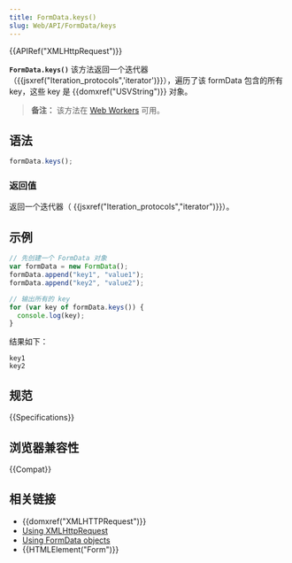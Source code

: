 ```yaml
---
title: FormData.keys()
slug: Web/API/FormData/keys
---
```


{{APIRef("XMLHttpRequest")}}

**`FormData.keys()`** 该方法返回一个迭代器（{{jsxref("Iteration_protocols",'iterator')}}），遍历了该 formData 包含的所有 key，这些 key 是 {{domxref("USVString")}} 对象。

> **备注：** 该方法在 [Web Workers](/zh-CN/docs/Web/API/Web_Workers_API) 可用。

## 语法

```js
formData.keys();
```

### 返回值

返回一个迭代器（ {{jsxref("Iteration_protocols","iterator")}}）。

## 示例

```js
// 先创建一个 FormData 对象
var formData = new FormData();
formData.append("key1", "value1");
formData.append("key2", "value2");

// 输出所有的 key
for (var key of formData.keys()) {
  console.log(key);
}
```

结果如下：

```
key1
key2
```

## 规范

{{Specifications}}

## 浏览器兼容性

{{Compat}}

## 相关链接

- {{domxref("XMLHTTPRequest")}}
- [Using XMLHttpRequest](/zh-CN/docs/DOM/XMLHttpRequest/Using_XMLHttpRequest)
- [Using FormData objects](/zh-CN/docs/DOM/XMLHttpRequest/FormData/Using_FormData_Objects)
- {{HTMLElement("Form")}}
